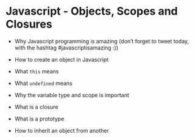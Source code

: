 # Javascript - Objects, Scopes and Closures

- Why Javascript programming is amazing (don’t forget to tweet today, with the hashtag #javascriptisamazing :))

- How to create an object in Javascript

- What `this` means

- What `undefined` means

- Why the variable type and scope is important

- What is a closure

- What is a prototype

- How to inherit an object from another
